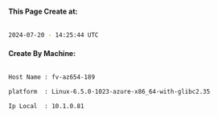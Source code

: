 
   
#### This Page Create at:

```bash

2024-07-20 - 14:25:44 UTC

```

#### Create By Machine:

```bash

Host Name : fv-az654-189

platform  : Linux-6.5.0-1023-azure-x86_64-with-glibc2.35

Ip Local  : 10.1.0.81

```

